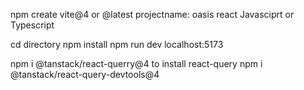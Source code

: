 npm create vite@4 or @latest
projectname: oasis
react
Javasciprt or Typescript

cd directory
npm install
npm run dev
localhost:5173

npm i @tanstack/react-querry@4 to install react-query
npm i @tanstack/react-query-devtools@4
